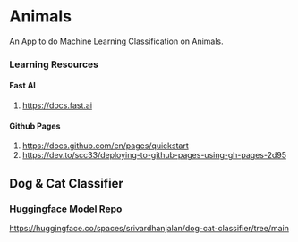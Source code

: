 # Animals
An App to do Machine Learning Classification on Animals. 

### Learning Resources
#### Fast AI
1. https://docs.fast.ai

#### Github Pages
1. https://docs.github.com/en/pages/quickstart
2. https://dev.to/scc33/deploying-to-github-pages-using-gh-pages-2d95

## Dog & Cat Classifier
### Huggingface Model Repo
https://huggingface.co/spaces/srivardhanjalan/dog-cat-classifier/tree/main

